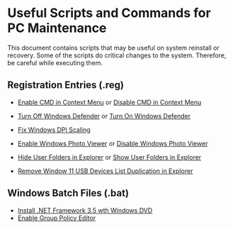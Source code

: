 # Useful Scripts and Commands for PC Maintenance

This document contains scripts that may be useful on system reinstall or recovery. Some of the scripts do critical changes to the system. Therefore, be careful while executing them.

## Registration Entries (.reg)

- [Enable CMD in Context Menu](./reg/open_cmd_here_context_enable.reg) or [Disable CMD in Context Menu](./reg/open_cmd_here_context_disable.reg) 

- [Turn Off Windows Defender](./reg/windows_defender_disable.reg) or [Turn On Windows Defender](./reg/windows_defender_enable.reg)

- [Fix Windows DPI Scaling](./reg/fix_windows_dip_scaling.reg)

- [Enable Windows Photo Viewer](./reg/windows_photo_viewer_enable.reg) or [Disable Windows Photo Viewer](./reg/windows_photo_viewer_disable.reg)

- [Hide User Folders in Explorer](./reg/this_pc_user_folders_remove.reg) or [Show User Folders in Explorer](./reg/this_pc_user_folders_restore.reg)

- [Remove Window 11 USB Devices List Duplication in Explorer](./reg/explorer_drives_duplication_remove.reg)

## Windows Batch Files (.bat)

- [Install .NET Framework 3.5 wth Windows DVD](./bat/dot_net_framework_3_5_install.bat)
- [Enable Group Policy Editor](./bat/enable_gpedit_msc.bat)
